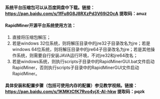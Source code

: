 #### 系统平台压缩包可以从百度网盘中下载。链接：https://pan.baidu.com/s/1fFu8G8J8RXzPd3V69i2OcA 提取码：anuz 
#### RapidMiner开源平台系统使用方法：
1. 直接将压缩包解压；
2. 若是windows 32位系统，则将解压目录中的jre32子目录改名为jre；若是windows 64位系统，则将解压目录中的jre64子目录改名为jre；若是其他操作系统，则需要自行安装JAVA运行环境，不对jre32和jre64改名；
3. 若是windows系统，则执行scripts子目录中的RapidMinerGUI.bat文件启动RapidMiner，否则执行scripts子目录中的RapidMinerGUI文件启动RapidMiner。
#### 具体安装和配置步骤（包括可使用内存的配置）参见教学视频。链接：https://pan.baidu.com/s/1KMKtCfK7Rvo4vjX-AI-hkw 提取码：pqzk 

